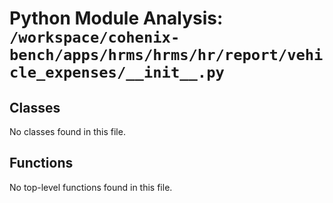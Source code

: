 # Python Module Analysis: `/workspace/cohenix-bench/apps/hrms/hrms/hr/report/vehicle_expenses/__init__.py`

## Classes

No classes found in this file.


## Functions

No top-level functions found in this file.
